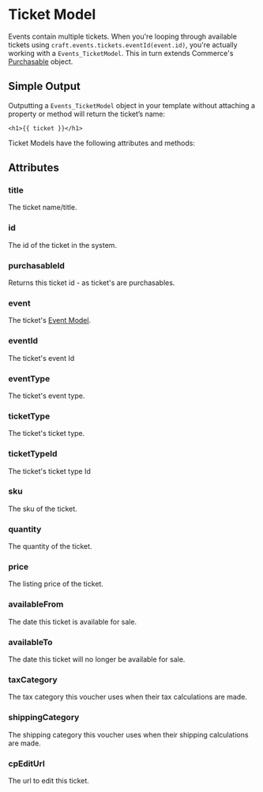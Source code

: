 # Ticket Model

Events contain multiple tickets. When you're looping through available tickets using `craft.events.tickets.eventId(event.id)`, you're actually working with a `Events_TicketModel`. This in turn extends Commerce's [Purchasable](https://craftcommerce.com/docs/purchasables) object.

## Simple Output

Outputting a `Events_TicketModel` object in your template without attaching a property or method will return the ticket’s name:

`<h1>{{ ticket }}</h1>`

Ticket Models have the following attributes and methods:

## Attributes

### title

The ticket name/title.

### id

The id of the ticket in the system.

### purchasableId

Returns this ticket id - as ticket's are purchasables.

### event

The ticket's [Event Model](/craft-plugins/events/docs/models/event-model).

### eventId

The ticket's event Id

### eventType

The ticket's event type.

### ticketType

The ticket's ticket type.

### ticketTypeId

The ticket's ticket type Id

### sku

The sku of the ticket.

### quantity

The quantity of the ticket.

### price

The listing price of the ticket.

### availableFrom

The date this ticket is available for sale.

### availableTo

The date this ticket will no longer be available for sale.

### taxCategory

The tax category this voucher uses when their tax calculations are made.

### shippingCategory

The shipping category this voucher uses when their shipping calculations are made.

### cpEditUrl

The url to edit this ticket.